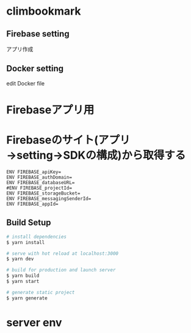 # climbookmark

## Firebase setting
アプリ作成

## Docker setting
edit Docker file

# Firebaseアプリ用
# Firebaseのサイト(アプリ→setting→SDKの構成)から取得する
```
ENV FIREBASE_apiKey=
ENV FIREBASE_authDomain=
ENV FIREBASE_databaseURL=
#ENV FIREBASE_projectId=
ENV FIREBASE_storageBucket=
ENV FIREBASE_messagingSenderId=
ENV FIREBASE_appId=
```


## Build Setup

```bash
# install dependencies
$ yarn install

# serve with hot reload at localhost:3000
$ yarn dev

# build for production and launch server
$ yarn build
$ yarn start

# generate static project
$ yarn generate
```

# server env 
